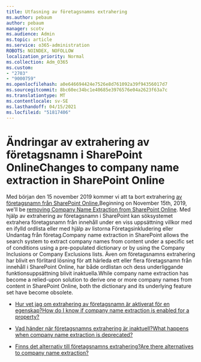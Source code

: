 ```yaml
---
title: Utfasning av företagsnamns extrahering
ms.author: pebaum
author: pebaum
manager: scotv
ms.audience: Admin
ms.topic: article
ms.service: o365-administration
ROBOTS: NOINDEX, NOFOLLOW
localization_priority: Normal
ms.collection: Adm_O365
ms.custom:
- "2703"
- "9000759"
ms.openlocfilehash: a0e646694424e7526e8d761092a39f94356017d7
ms.sourcegitcommit: 8bc60ec34bc1e40685e3976576e04a2623f63a7c
ms.translationtype: MT
ms.contentlocale: sv-SE
ms.lasthandoff: 04/15/2021
ms.locfileid: "51817406"
---
```

# <a name="changes-to-company-name-extraction-in-sharepoint-online"></a><span data-ttu-id="1b865-102">Ändringar av extrahering av företagsnamn i SharePoint Online</span><span class="sxs-lookup"><span data-stu-id="1b865-102">Changes to company name extraction in SharePoint Online</span></span>

<span data-ttu-id="1b865-103">Med början den 15 november 2019 kommer vi att ta bort extrahering [av företagsnamn från SharePoint Online.](https://docs.microsoft.com/sharepoint/changes-to-company-name-extraction-in-sharepoint-online)</span><span class="sxs-lookup"><span data-stu-id="1b865-103">Beginning on November 15th, 2019, we'll be [removing Company Name Extraction from SharePoint Online](https://docs.microsoft.com/sharepoint/changes-to-company-name-extraction-in-sharepoint-online).</span></span> <span data-ttu-id="1b865-104">Med hjälp av extrahering av företagsnamn i SharePoint kan söksystemet extrahera företagsnamn från innehåll under en viss uppsättning villkor med en ifylld ordlista eller med hjälp av listorna Företagsinkludering eller Undantag från företag.</span><span class="sxs-lookup"><span data-stu-id="1b865-104">Company name extraction in SharePoint allows the search system to extract company names from content under a specific set of conditions using a pre-populated dictionary or by using the Company Inclusions or Company Exclusions lists.</span></span> <span data-ttu-id="1b865-105">Även om företagsnamns extrahering har blivit en förlitard lösning för att härleda ett eller flera företagsnamn från innehåll i SharePoint Online, har både ordlistan och dess underliggande funktionsuppsättning blivit inaktuella.</span><span class="sxs-lookup"><span data-stu-id="1b865-105">While company name extraction has become a relied-upon solution to derive one or more company names from content in SharePoint Online, both the dictionary and its underlying feature set have become obsolete.</span></span>

- [<span data-ttu-id="1b865-106">Hur vet jag om extrahering av företagsnamn är aktiverat för en egenskap?</span><span class="sxs-lookup"><span data-stu-id="1b865-106">How do I know if company name extraction is enabled for a property?</span></span>](https://docs.microsoft.com/sharepoint/changes-to-company-name-extraction-in-sharepoint-online#how-do-i-know-if-company-name-extraction-is-enabled-for-a-property)

- [<span data-ttu-id="1b865-107">Vad händer när företagsnamns extrahering är inaktuell?</span><span class="sxs-lookup"><span data-stu-id="1b865-107">What happens when company name extraction is deprecated?</span></span>](https://docs.microsoft.com/sharepoint/changes-to-company-name-extraction-in-sharepoint-online#what-happens-when-company-name-extraction-is-deprecated) 

- [<span data-ttu-id="1b865-108">Finns det alternativ till företagsnamns extrahering?</span><span class="sxs-lookup"><span data-stu-id="1b865-108">Are there alternatives to company name extraction?</span></span>](https://docs.microsoft.com/sharepoint/changes-to-company-name-extraction-in-sharepoint-online#are-there-alternatives-to-company-name-extraction) 